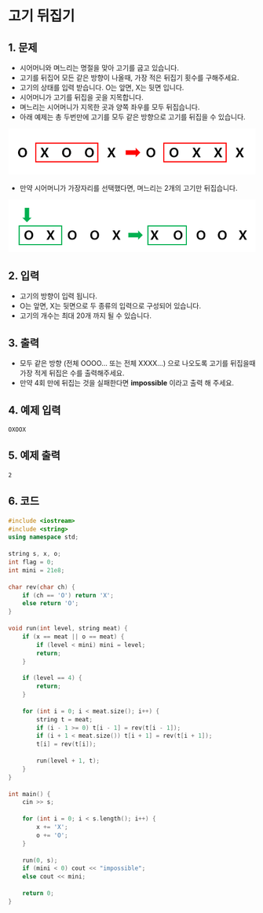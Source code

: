 # 고기 뒤집기 #

## 1. 문제
- 시어머니와 며느리는 명절을 맞아 고기를 굽고 있습니다.
- 고기를 뒤집어 모든 같은 방향이 나올때, 가장 적은 뒤집기 횟수를 구해주세요.
- 고기의 상태를 입력 받습니다. O는 앞면, X는 뒷면 입니다.
- 시어머니가 고기를 뒤집을 곳을 지목합니다.
- 며느리는 시어머니가 지목한 곳과 양쪽 좌우를 모두 뒤집습니다.
- 아래 예제는 총 두번만에 고기를 모두 같은 방향으로 고기를 뒤집을 수 있습니다.

<img src="./Array12.png" alt="Array" style="zoom:80%;" />

- 만약 시어머니가 가장자리를 선택했다면, 며느리는 2개의 고기만 뒤집습니다.

<img src="./Array13.png" alt="Array" style="zoom:77%;" />


## 2. 입력
- 고기의 방향이 입력 됩니다. 
- O는 앞면, X는 뒷면으로 두 종류의 입력으로 구성되어 있습니다.
- 고기의 개수는 최대 20개 까지 될 수 있습니다.

## 3. 출력
- 모두 같은 방향 (전체 OOOO... 또는 전체 XXXX...) 으로 나오도록 고기를 뒤집을때 가장 적게 뒤집은 수를 출력해주세요.
- 만약 4회 만에 뒤집는 것을 실패한다면 **impossible** 이라고 출력 해 주세요.

## 4. 예제 입력
```
OXOOX
```

## 5. 예제 출력
```
2
```

## 6. 코드

```c++
#include <iostream>
#include <string>
using namespace std;

string s, x, o;
int flag = 0;
int mini = 21e8;

char rev(char ch) {
	if (ch == 'O') return 'X';
	else return 'O';
}

void run(int level, string meat) {
	if (x == meat || o == meat) {
		if (level < mini) mini = level;
		return;
	}

	if (level == 4) {
		return;
	}

	for (int i = 0; i < meat.size(); i++) {
		string t = meat;
		if (i - 1 >= 0) t[i - 1] = rev(t[i - 1]);
		if (i + 1 < meat.size()) t[i + 1] = rev(t[i + 1]);
		t[i] = rev(t[i]);

		run(level + 1, t);
	}
}

int main() {
	cin >> s;

	for (int i = 0; i < s.length(); i++) {
		x += 'X';
		o += 'O';
	}

	run(0, s);
	if (mini < 0) cout << "impossible";
	else cout << mini;

	return 0;
}
```
